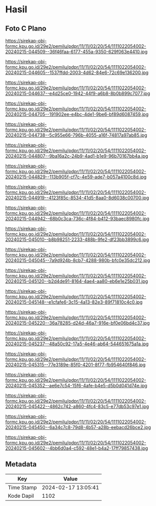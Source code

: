 # Hasil

## Foto C Plano

https://sirekap-obj-formc.kpu.go.id/29e2/pemilu/pdpr/11/11/02/20/54/1111022054002-20240215-044509--36f46faa-6177-455a-9350-629f063e4410.jpg

https://sirekap-obj-formc.kpu.go.id/29e2/pemilu/pdpr/11/11/02/20/54/1111022054002-20240215-044605--1537ffdd-2003-4d62-84e6-72c69e136200.jpg

https://sirekap-obj-formc.kpu.go.id/29e2/pemilu/pdpr/11/11/02/20/54/1111022054002-20240215-044637--e4d25ce0-1942-44f9-a6b8-8b0b899c7077.jpg

https://sirekap-obj-formc.kpu.go.id/29e2/pemilu/pdpr/11/11/02/20/54/1111022054002-20240215-044705--191902ee-e4bc-4de1-9be6-bf89d6087459.jpg

https://sirekap-obj-formc.kpu.go.id/29e2/pemilu/pdpr/11/11/02/20/54/1111022054002-20240215-044738--5c955e66-796b-4055-a16f-74817a97ab85.jpg

https://sirekap-obj-formc.kpu.go.id/29e2/pemilu/pdpr/11/11/02/20/54/1111022054002-20240215-044807--9ba16a2c-24b9-4ad1-b1e9-96b70167bb4a.jpg

https://sirekap-obj-formc.kpu.go.id/29e2/pemilu/pdpr/11/11/02/20/54/1111022054002-20240215-044829--113b905f-cf7c-4e59-ade7-b057a4100c8d.jpg

https://sirekap-obj-formc.kpu.go.id/29e2/pemilu/pdpr/11/11/02/20/54/1111022054002-20240215-044919--4123f85c-8534-41d5-8aa0-8d6038c00700.jpg

https://sirekap-obj-formc.kpu.go.id/29e2/pemilu/pdpr/11/11/02/20/54/1111022054002-20240215-044942--68b0c3ca-736c-4f84-b412-93baec8980fc.jpg

https://sirekap-obj-formc.kpu.go.id/29e2/pemilu/pdpr/11/11/02/20/54/1111022054002-20240215-045010--b8b98251-2233-488b-9fe2-df23bb3899c6.jpg

https://sirekap-obj-formc.kpu.go.id/29e2/pemilu/pdpr/11/11/02/20/54/1111022054002-20240215-045045--7a9d924b-8cb7-4288-980b-bfc0e35dc212.jpg

https://sirekap-obj-formc.kpu.go.id/29e2/pemilu/pdpr/11/11/02/20/54/1111022054002-20240215-045120--b2d4de91-8164-4ae4-aa80-eb6e1e25b031.jpg

https://sirekap-obj-formc.kpu.go.id/29e2/pemilu/pdpr/11/11/02/20/54/1111022054002-20240215-045148--e1cfafe6-3c15-4a13-82e3-89f71810c4c0.jpg

https://sirekap-obj-formc.kpu.go.id/29e2/pemilu/pdpr/11/11/02/20/54/1111022054002-20240215-045220--36a78285-d24d-46a7-916e-bf0e06bd4c37.jpg

https://sirekap-obj-formc.kpu.go.id/29e2/pemilu/pdpr/11/11/02/20/54/1111022054002-20240215-045237--48a50c92-17a5-4e46-ab64-544651675a1a.jpg

https://sirekap-obj-formc.kpu.go.id/29e2/pemilu/pdpr/11/11/02/20/54/1111022054002-20240215-045315--77e3189e-85f0-4201-8f77-fb954640f846.jpg

https://sirekap-obj-formc.kpu.go.id/29e2/pemilu/pdpr/11/11/02/20/54/1111022054002-20240215-045352--ae6e7c54-15f6-4afe-b4e5-d5b0d041d74e.jpg

https://sirekap-obj-formc.kpu.go.id/29e2/pemilu/pdpr/11/11/02/20/54/1111022054002-20240215-045422--4862c742-a860-4fc4-83c5-e77db53c97e1.jpg

https://sirekap-obj-formc.kpu.go.id/29e2/pemilu/pdpr/11/11/02/20/54/1111022054002-20240215-045450--6a34c7c8-79d8-4b57-a28b-eebacd26bce2.jpg

https://sirekap-obj-formc.kpu.go.id/29e2/pemilu/pdpr/11/11/02/20/54/1111022054002-20240215-045602--4bb6d0a4-c592-48e1-b4a2-17ff79857438.jpg


## Metadata

| Key        | Value               |
| ---------- | ------------------- |
| Time Stamp | 2024-02-17 13:05:41 |
| Kode Dapil | 1102                |



